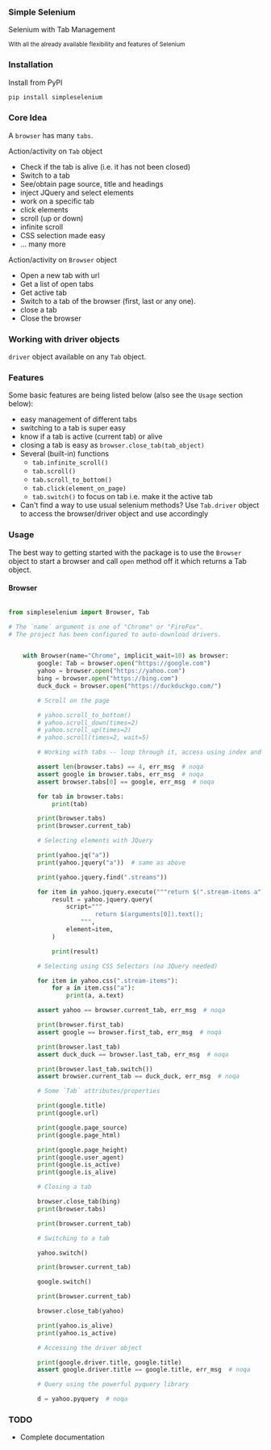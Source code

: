 ### Simple Selenium

Selenium with Tab Management

<small> With all the already available flexibility and features of Selenium </small>

### Installation

Install from PyPI

```bash
pip install simpleselenium
```

### Core Idea

A `browser` has many `tabs`.

Action/activity on `Tab` object
- Check if the tab is alive (i.e. it has not been closed)
- Switch to a tab
- See/obtain page source, title and headings
- inject JQuery and select elements
- work on a specific tab
- click elements
- scroll (up or down)
- infinite scroll
- CSS selection made easy
- ... many more

Action/activity on `Browser` object
- Open a new tab with url
- Get a list of open tabs
- Get active tab
- Switch to a tab of the browser (first, last or any one).
- close a tab
- Close the browser

### Working with driver objects

`driver` object available on any `Tab` object.

### Features

Some basic features are being listed below (also see the `Usage` section below):

- easy management of different tabs
- switching to a tab is super easy
- know if a tab is active (current tab) or alive
- closing a tab is easy as `browser.close_tab(tab_object)`
- Several (built-in) functions
    - `tab.infinite_scroll()`
    - `tab.scroll()`
    - `tab.scroll_to_bottom()`
    - `tab.click(element_on_page)`
    - `tab.switch()` to focus on tab i.e. make it the active tab
- Can't find a way to use usual selenium methods? Use `Tab.driver` object to access the browser/driver object and use
  accordingly

### Usage

The best way to getting started with the package is to use the `Browser` object to start a browser and call `open`
method off it which returns a Tab object.

#### Browser

```python

from simpleselenium import Browser, Tab

# The `name` argument is one of "Chrome" or "FireFox".
# The project has been configured to auto-download drivers.


    with Browser(name="Chrome", implicit_wait=10) as browser:
        google: Tab = browser.open("https://google.com")
        yahoo = browser.open("https://yahoo.com")
        bing = browser.open("https://bing.com")
        duck_duck = browser.open("https://duckduckgo.com/")

        # Scroll on the page

        # yahoo.scroll_to_bottom()
        # yahoo.scroll_down(times=2)
        # yahoo.scroll_up(times=2)
        # yahoo.scroll(times=2, wait=5)

        # Working with tabs -- loop through it, access using index and so on

        assert len(browser.tabs) == 4, err_msg  # noqa
        assert google in browser.tabs, err_msg  # noqa
        assert browser.tabs[0] == google, err_msg  # noqa

        for tab in browser.tabs:
            print(tab)

        print(browser.tabs)
        print(browser.current_tab)

        # Selecting elements with JQuery

        print(yahoo.jq("a"))
        print(yahoo.jquery("a"))  # same as above

        print(yahoo.jquery.find(".streams"))

        for item in yahoo.jquery.execute("""return $(".stream-items a");"""):
            result = yahoo.jquery.query(
                script="""
                        return $(arguments[0]).text();
                    """,
                element=item,
            )

            print(result)

        # Selecting using CSS Selectors (no JQuery needed)

        for item in yahoo.css(".stream-items"):
            for a in item.css("a"):
                print(a, a.text)

        assert yahoo == browser.current_tab, err_msg  # noqa

        print(browser.first_tab)
        assert google == browser.first_tab, err_msg  # noqa

        print(browser.last_tab)
        assert duck_duck == browser.last_tab, err_msg  # noqa

        print(browser.last_tab.switch())
        assert browser.current_tab == duck_duck, err_msg  # noqa

        # Some `Tab` attributes/properties

        print(google.title)
        print(google.url)

        print(google.page_source)
        print(google.page_html)

        print(google.page_height)
        print(google.user_agent)
        print(google.is_active)
        print(google.is_alive)

        # Closing a tab

        browser.close_tab(bing)
        print(browser.tabs)

        print(browser.current_tab)

        # Switching to a tab

        yahoo.switch()

        print(browser.current_tab)

        google.switch()

        print(browser.current_tab)

        browser.close_tab(yahoo)

        print(yahoo.is_alive)
        print(yahoo.is_active)

        # Accessing the driver object

        print(google.driver.title, google.title)
        assert google.driver.title == google.title, err_msg  # noqa

        # Query using the powerful pyquery library

        d = yahoo.pyquery  # noqa
```

### TODO

- Complete documentation
